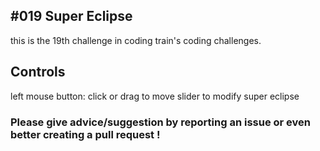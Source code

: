 ## #019 Super Eclipse
this is the 19th challenge in coding train's coding challenges.

## Controls

left mouse button: click or drag to move slider to modify super eclipse

### Please give advice/suggestion by reporting an issue or even better creating a pull request !

